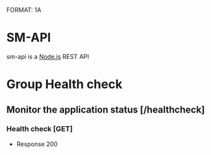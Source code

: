 FORMAT: 1A

# SM-API

sm-api is a [Node.js](https://nodejs.org) REST API

# Group Health check

## Monitor the application status [/healthcheck]

### Health check [GET]

+ Response 200
